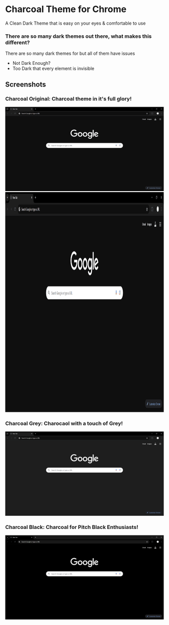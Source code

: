 # Charcoal Theme for Chrome 

A Clean Dark Theme that is easy on your eyes & comfortable to use

### There are so many dark themes out there, what makes this different?
There are so many dark themes for but all of them have issues

 - Not Dark Enough?
 - Too Dark that every element is invisible

## Screenshots

### Charcoal Original: Charcoal theme in it's full glory!
![Charcoal](https://github.com/Exotic-Lambo/Charcoal/blob/main/Screenshots/1.%20Charcoal.png)
<img src="https://github.com/Exotic-Lambo/Charcoal/blob/main/Screenshots/1.%20Charcoal.png" height="700">

### Charcoal Grey: Charocaol with a touch of Grey!
![Charcoal](https://github.com/Exotic-Lambo/Charcoal/blob/main/Screenshots/2.%20Charcoal%20Grey.png)

### Charcoal Black: Charcoal for Pitch Black Enthusiasts!
![Charcoal](https://github.com/Exotic-Lambo/Charcoal/blob/main/Screenshots/3.%20Charcoal%20Black.png)


